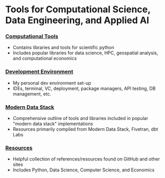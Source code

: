 # Tools for Computational Science, Data Engineering, and Applied AI

### [Computational Tools](https://github.com/zachpinto/computational-tools/blob/main/computational-tools.md)
- Contains libraries and tools for scientific python
- Includes popular libraries for data science, HPC, geospatial analysis, and computational economics

### [Development Environment](https://github.com/zachpinto/computational-tools/blob/main/development-environment.md)
- My personal dev environment set-up
- IDEs, terminal, VC, deployment, package managers, API testing, DB management, etc.

### [Modern Data Stack](https://github.com/zachpinto/computational-tools/blob/main/modern-data-stack.md)
- Comprehensive outline of tools and libraries included in popular "modern data stack" implementations
- Resources primarily compiled from Modern Data Stack, Fivetran, dbt Labs

### [Resources](https://github.com/zachpinto/computational-tools/blob/main/resources.md)
- Helpful collection of references/resources found on GitHub and other sites
- Includes Python, Data Science, Computer Science, and Economics 
